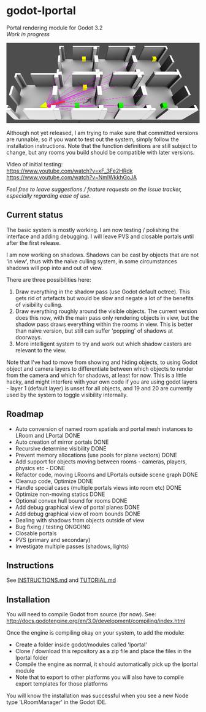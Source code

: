 # godot-lportal
Portal rendering module for Godot 3.2\
_Work in progress_

![plane_lines](images/plane_lines.png)

Although not yet released, I am trying to make sure that committed versions are runnable, so if you want to test out the system, simply follow the installation instructions. Note that the function definitions are still subject to change, but any rooms you build should be compatible with later versions.

Video of initial testing:\
https://www.youtube.com/watch?v=xF_3Fe2HRdk \
https://www.youtube.com/watch?v=NmlWkkhGoJA

_Feel free to leave suggestions / feature requests on the issue tracker, especially regarding ease of use._

## Current status
The basic system is mostly working. I am now testing / polishing the interface and adding debugging. I will leave PVS and closable portals until after the first release.

I am now working on shadows. Shadows can be cast by objects that are not 'in view', thus with the naive culling system, in some circumstances shadows will pop into and out of view.

There are three possibilities here:
1) Draw everything in the shadow pass (use Godot default octree). This gets rid of artefacts but would be slow and negate a lot of the benefits of visibility culling.
2) Draw everything roughly around the visible objects. The current version does this now, with the main pass only rendering objects in view, but the shadow pass draws everything within the rooms in view. This is better than naive version, but still can suffer 'popping' of shadows at doorways.
3) More intelligent system to try and work out which shadow casters are relevant to the view.

Note that I've had to move from showing and hiding objects, to using Godot object and camera layers to differentiate between which objects to render from the camera and which for shadows, at least for now. This is a little hacky, and might interfere with your own code if you are using godot layers - layer 1 (default layer) is unset for all objects, and 19 and 20 are currently used by the system to toggle visibility internally.

## Roadmap
* Auto conversion of named room spatials and portal mesh instances to LRoom and LPortal DONE
* Auto creation of mirror portals DONE
* Recursive determine visibility DONE
* Prevent memory allocations (use pools for plane vectors) DONE
* Add support for objects moving between rooms - cameras, players, physics etc - DONE
* Refactor code, moving LRooms and LPortals outside scene graph DONE
* Cleanup code, Optimize DONE
* Handle special cases (multiple portals views into room etc) DONE
* Optimize non-moving statics DONE
* Optional convex hull bound for rooms DONE
* Add debug graphical view of portal planes DONE
* Add debug graphical view of room bounds DONE
* Dealing with shadows from objects outside of view
* Bug fixing / testing ONGOING
* Closable portals
* PVS (primary and secondary)
* Investigate multiple passes (shadows, lights)

## Instructions
See [INSTRUCTIONS.md](INSTRUCTIONS.md)  and [TUTORIAL.md](TUTORIAL.md)

## Installation
You will need to compile Godot from source (for now). See:
http://docs.godotengine.org/en/3.0/development/compiling/index.html

Once the engine is compiling okay on your system, to add the module:
* Create a folder inside godot/modules called 'lportal'
* Clone / download this repository as a zip file and place the files in the lportal folder
* Compile the engine as normal, it should automatically pick up the lportal module
* Note that to export to other platforms you will also have to compile export templates for those platforms

You will know the installation was successful when you see a new Node type 'LRoomManager' in the Godot IDE.
